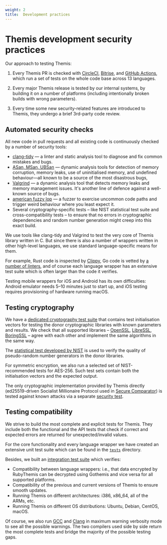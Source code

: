 ```yaml
---
weight: 2
title:  Development practices
---
```


# Themis development security practices

Our approach to testing Themis:

 1. Every Themis PR is checked with
    [CircleCI](https://circleci.com/gh/cossacklabs/themis),
    [Bitrise](https://www.bitrise.io),
    and [GitHub Actions](https://github.com/features/actions),
    which run a set of tests on the whole code base across 13 languages.

 2. Every major Themis release is tested by our internal systems,
    by building it on a number of platforms
    (including intentionally broken builds with wrong parameters).

 3. Every time some new security-related features are introduced to Themis,
    they undergo a brief 3rd-party code review.

## Automated security checks

All new code in pull requests and all existing code is continuously checked
by a number of security tools:

  - [clang-tidy](https://clang.llvm.org/extra/clang-tidy/) —
    a linter and static analysis tool to diagnose and fix common mistakes and bugs.
  - [ASan, MSan, UBSan](https://github.com/google/sanitizers) —
    dynamic analysis tools for detection of memory corruption, memory leaks,
    use of uninitialised memory, and undefined behaviour—all known
    to be a source of the most disastrous bugs,
  - [Valgrind](https://www.valgrind.org/) —
    a dynamic analysis tool that detects memory leaks and memory management issues.
    It's another line of defence against a well-known source of bugs.
  - [american fuzzy lop](https://lcamtuf.coredump.cx/afl/) —
    a fuzzer to exercise uncommon code paths and trigger weird behaviour where you least expect it.
  - Several cryptography-specific tests
    – like NIST statistical test suite and cross-compatibility tests –
    to ensure that no errors in cryptographic dependencies
    and random number generation might creep into this exact build.

We use tools like clang-tidy and Valgrind to test the very core of Themis library written in C.
But since there is also a number of wrappers written in other high-level languages,
we use standard language-specific means for them.

For example,
Rust code is inspected by [Clippy](https://github.com/rust-lang/rust-clippy),
Go code is vetted by [a number of linters](https://goreportcard.com/),
and of course each language wrapper has an extensive test suite
which is often larger than the code it verifies.

Testing mobile wrappers for iOS and Android has its own difficulties:
Android emulator needs 5–10 minutes just to start up,
and iOS testing requires provisioning of hardware running macOS.

## Testing cryptography

We have a [dedicated cryptography test suite](https://github.com/cossacklabs/themis/tree/master/tests/soter)
that contains test initialisation vectors for testing the donor cryptographic libraries
with known parameters and results.
We check that all supported libraries –
[OpenSSL](https://www.openssl.org/),
[LibreSSL](http://www.libressl.org/),
[BoringSSL](https://boringssl.googlesource.com/boringssl/) –
agree with each other and implement the same algorithms in the same way.

The [statistical test developed by NIST](https://github.com/cossacklabs/themis/tree/master/tests/soter/nist-sts)
is used to verify the quality of pseudo-random number generators in the donor libraries.

For symmetric encryption, we also run a selected set of NIST-recommended tests for AES-256.
Such test sets contain both the initialsation vectors and the expected output.

The only cryptographic implementation provided by Themis directly
(ed25519-driven Socialist Millionaire Protocol
used in [Secure Comparator](/docs/themis/crypto-theory/crypto-systems/secure-comparator/))
is tested against known attacks via a separate [security test](https://github.com/cossacklabs/themis/blob/master/tests/themis/themis_secure_comparator_security.c).

## Testing compatibility

We strive to build the most complete and explicit tests for Themis.
They include both the functional and the API tests
that check if correct and expected errors are returned for unexpected/invalid values.

For the core functionality and every language wrapper
we have created an extensive unit test suite
which can be found in the [`tests`](https://github.com/cossacklabs/themis/tree/master/tests) directory.

Besides, we built an [integration test suite](https://github.com/cossacklabs/themis/tree/master/tests/_integration)
which verifies:

- Compatibility between language wrappers:
  i.e., that data encrypted by RubyThemis can be decrypted using Gothemis
  and vice versa for all supported platforms.
- Compatibility of the previous and current versions of Themis to ensure smooth updates.
- Running Themis on different architectures: i386, x86_64, all of the ARMs, etc.
- Running Themis on different OS distributions: Ubuntu, Debian, CentOS, macOS.

Of course, we also run [GCC](https://gcc.gnu.org/) and [Clang](http://clang.org/)
in maximum warning verbosity mode to see all the possible warnings.
The two compilers used side by side return the most complete tests
and bridge the majority of the possible testing gaps.
